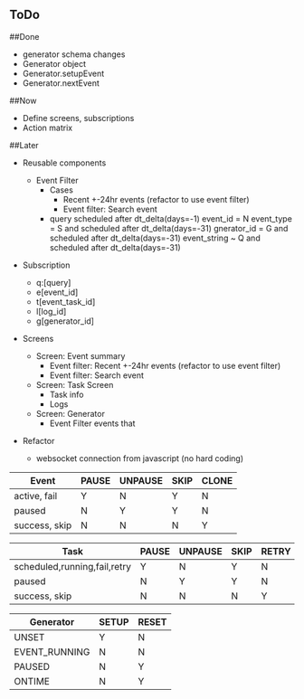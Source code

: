 ToDo
----

##Done

   * generator schema changes 
   * Generator object
   * Generator.setupEvent
   * Generator.nextEvent
   
##Now
   * Define screens, subscriptions
   * Action matrix
   
##Later 
   * Reusable components
     * Event Filter
  		* Cases   
	     	* Recent +-24hr events (refactor to use event filter)
	        * Event filter: Search event
	    * query 
	    	scheduled after dt_delta(days=-1)
	    	event_id = N
	    	event_type = S and scheduled after dt_delta(days=-31)
	    	gnerator_id = G and scheduled after dt_delta(days=-31)
	    	event_string ~ Q and scheduled after dt_delta(days=-31)
	    	
   * Subscription
     * q:[query] 
     * e[event_id]
     * t[event_task_id]
     * l[log_id]
     * g[generator_id]
      
   * Screens
     * Screen: Event summary 
        * Event filter: Recent +-24hr events (refactor to use event filter)
        * Event filter: Search event
     * Screen: Task Screen
     	* Task info
     	* Logs
     * Screen: Generator
        * Event Filter events that
   * Refactor 
     * websocket connection from javascript (no hard coding) 


| Event         | PAUSE | UNPAUSE | SKIP | CLONE |
|---------------|-------|---------|------|-------|
| active, fail  |  Y    |  N      | Y    |  N    |
| paused        |  N    |  Y      | Y    |  N    |
| success, skip |  N    |  N      | N    |  Y    |
   
| Task                          | PAUSE | UNPAUSE | SKIP | RETRY | RETRY_TREE |
|-------------------------------|-------|---------|------|-------|------------|
| scheduled,running,fail,retry  |  Y    |  N      | Y    |  N    | N          |
| paused                        |  N    |  Y      | Y    |  N    | N          |
| success, skip                 |  N    |  N      | N    |  Y    | Y          |
   
| Generator                     | SETUP  | RESET   |
|-------------------------------|--------|---------|
| UNSET                         |  Y     |  N      |
| EVENT_RUNNING                 |  N     |  N      |
| PAUSED                        |  N     |  Y      |
| ONTIME                        |  N     |  Y      |



